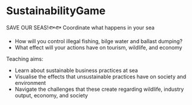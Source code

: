 # SustainabilityGame

SAVE OUR SEAS!🐟🐟 
Coordinate what happens in your sea
- How will you control illegal fishing, bilge water and ballast dumping?
- What effect will your actions have on tourism, wildlife, and economy

Teaching aims:
- Learn about sustainable business practices at sea
- Visualise the effects that unsustainable practices have on society and environment
- Navigate the challenges that these create regarding wildlife, industry output, economy, and society
